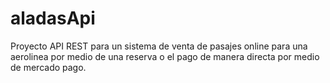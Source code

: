 # aladasApi

Proyecto API REST para un sistema de venta de pasajes online para una aerolinea por medio de una reserva o el pago de manera directa por medio de mercado pago.
